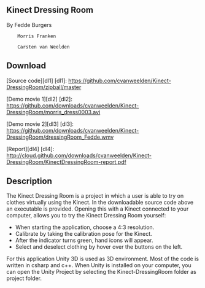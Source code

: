 Kinect Dressing Room
--------------------
By	 	Fedde Burgers

		Morris Franken
		
		Carsten van Weelden

Download
--------
[Source code][dl1]
[dl1]: https://github.com/cvanweelden/Kinect-DressingRoom/zipball/master

[Demo movie 1][dl2]
[dl2]: https://github.com/downloads/cvanweelden/Kinect-DressingRoom/morris_dress0003.avi

[Demo movie 2][dl3]
[dl3]: https://github.com/downloads/cvanweelden/Kinect-DressingRoom/dressingRoom_Fedde.wmv

[Report][dl4]
[dl4]: http://cloud.github.com/downloads/cvanweelden/Kinect-DressingRoom/KinectDressingRoom-report.pdf


Description
-----------
The Kinect Dressing Room is a project in which a user is able to try on clothes 
virtually using the Kinect. In the downloadable source code above an executable is 
provided. Opening this with a Kinect connected to your computer, allows you to try 
the Kinect Dressing Room yourself:
- When starting the application, choose a 4:3 resolution.
- Calibrate by taking the calibration pose for the Kinect.
- After the indicator turns green, hand icons will appear.
- Select and deselect clothing by hover over the buttons on the left.

For this application Unity 3D is used as 3D environment. Most of the code is written 
in csharp and c++. When Unity is installed on your computer, you can open the Unity
Project by selecting the Kinect-DressingRoom folder as project folder.